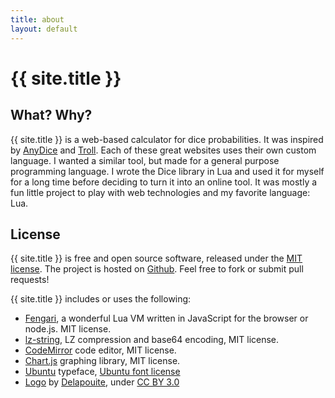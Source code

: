 ```yaml
---
title: about
layout: default
---
```


# {{ site.title }}

## What? Why?

{{ site.title }} is a web-based calculator for dice probabilities. It was inspired by [AnyDice](https://anydice.com/) and [Troll](https://topps.diku.dk/torbenm/troll.msp). Each of these great websites uses their own custom language. I wanted a similar tool, but made for a general purpose programming language. I wrote the Dice library in Lua and used it for myself for a long time before deciding to turn it into an online tool. It was mostly a fun little project to play with web technologies and my favorite language: Lua.

## License

{{ site.title }} is free and open source software, released under the [MIT license](license.html). The project is hosted on [Github](https://github.com/Castux/SnakeEyes). Feel free to fork or submit pull requests!

{{ site.title }} includes or uses the following:

- [Fengari](https://fengari.io/), a wonderful Lua VM written in JavaScript for the browser or node.js. MIT license.
- [lz-string](https://pieroxy.net/blog/pages/lz-string/index.html), LZ compression and base64 encoding, MIT license.
- [CodeMirror](https://codemirror.net/) code editor, MIT license.
- [Chart.js](https://www.chartjs.org/) graphing library, MIT license.
- [Ubuntu](https://design.ubuntu.com/font/) typeface, [Ubuntu font license](https://ubuntu.com/legal/font-licence)
- [Logo](https://game-icons.net/1x1/delapouite/perspective-dice-six-faces-random.html) by [Delapouite](https://delapouite.com/), under [CC BY 3.0](https://creativecommons.org/licenses/by/3.0/)
